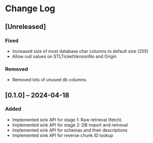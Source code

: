 # Change Log

## [Unreleased]
### Fixed
- Increased size of most database char columns to default size (255)
- Allow null values on STLTicketVersionNo and Origin

### Removed
- Removed lots of unused db columns.

## [0.1.0] – 2024-04-18

### Added
- Implemented sink API for stage 1: Raw retrieval (fetch)
- Implemented sink API for stage 2: DB import and removal
- Implemented sink API for schemas and their descriptions
- Implemented sink API for reverse chunk ID lookup
